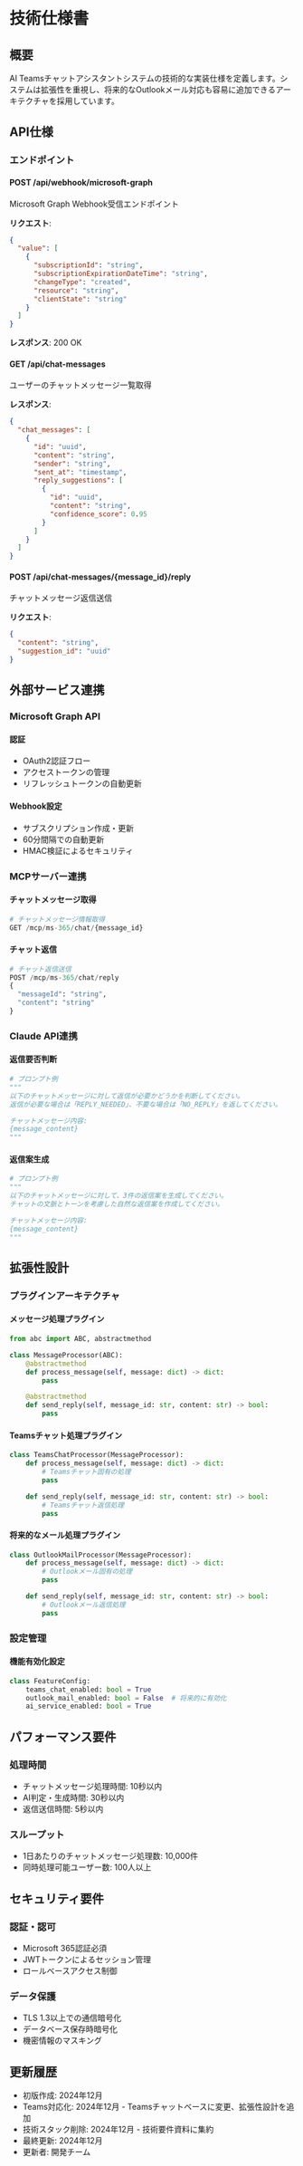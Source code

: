 # 技術仕様書

## 概要

AI Teamsチャットアシスタントシステムの技術的な実装仕様を定義します。システムは拡張性を重視し、将来的なOutlookメール対応も容易に追加できるアーキテクチャを採用しています。

## API仕様

### エンドポイント

#### POST /api/webhook/microsoft-graph
Microsoft Graph Webhook受信エンドポイント

**リクエスト**:
```json
{
  "value": [
    {
      "subscriptionId": "string",
      "subscriptionExpirationDateTime": "string",
      "changeType": "created",
      "resource": "string",
      "clientState": "string"
    }
  ]
}
```

**レスポンス**: 200 OK

#### GET /api/chat-messages
ユーザーのチャットメッセージ一覧取得

**レスポンス**:
```json
{
  "chat_messages": [
    {
      "id": "uuid",
      "content": "string",
      "sender": "string",
      "sent_at": "timestamp",
      "reply_suggestions": [
        {
          "id": "uuid",
          "content": "string",
          "confidence_score": 0.95
        }
      ]
    }
  ]
}
```

#### POST /api/chat-messages/{message_id}/reply
チャットメッセージ返信送信

**リクエスト**:
```json
{
  "content": "string",
  "suggestion_id": "uuid"
}
```

## 外部サービス連携

### Microsoft Graph API

#### 認証
- OAuth2認証フロー
- アクセストークンの管理
- リフレッシュトークンの自動更新

#### Webhook設定
- サブスクリプション作成・更新
- 60分間隔での自動更新
- HMAC検証によるセキュリティ

### MCPサーバー連携

#### チャットメッセージ取得
```python
# チャットメッセージ情報取得
GET /mcp/ms-365/chat/{message_id}
```

#### チャット返信
```python
# チャット返信送信
POST /mcp/ms-365/chat/reply
{
  "messageId": "string",
  "content": "string"
}
```

### Claude API連携

#### 返信要否判断
```python
# プロンプト例
"""
以下のチャットメッセージに対して返信が必要かどうかを判断してください。
返信が必要な場合は「REPLY_NEEDED」、不要な場合は「NO_REPLY」を返してください。

チャットメッセージ内容:
{message_content}
"""
```

#### 返信案生成
```python
# プロンプト例
"""
以下のチャットメッセージに対して、3件の返信案を生成してください。
チャットの文脈とトーンを考慮した自然な返信案を作成してください。

チャットメッセージ内容:
{message_content}
"""
```

## 拡張性設計

### プラグインアーキテクチャ

#### メッセージ処理プラグイン
```python
from abc import ABC, abstractmethod

class MessageProcessor(ABC):
    @abstractmethod
    def process_message(self, message: dict) -> dict:
        pass

    @abstractmethod
    def send_reply(self, message_id: str, content: str) -> bool:
        pass
```

#### Teamsチャット処理プラグイン
```python
class TeamsChatProcessor(MessageProcessor):
    def process_message(self, message: dict) -> dict:
        # Teamsチャット固有の処理
        pass

    def send_reply(self, message_id: str, content: str) -> bool:
        # Teamsチャット返信処理
        pass
```

#### 将来的なメール処理プラグイン
```python
class OutlookMailProcessor(MessageProcessor):
    def process_message(self, message: dict) -> dict:
        # Outlookメール固有の処理
        pass

    def send_reply(self, message_id: str, content: str) -> bool:
        # Outlookメール返信処理
        pass
```

### 設定管理

#### 機能有効化設定
```python
class FeatureConfig:
    teams_chat_enabled: bool = True
    outlook_mail_enabled: bool = False  # 将来的に有効化
    ai_service_enabled: bool = True
```

## パフォーマンス要件

### 処理時間
- チャットメッセージ処理時間: 10秒以内
- AI判定・生成時間: 30秒以内
- 返信送信時間: 5秒以内

### スループット
- 1日あたりのチャットメッセージ処理数: 10,000件
- 同時処理可能ユーザー数: 100人以上

## セキュリティ要件

### 認証・認可
- Microsoft 365認証必須
- JWTトークンによるセッション管理
- ロールベースアクセス制御

### データ保護
- TLS 1.3以上での通信暗号化
- データベース保存時暗号化
- 機密情報のマスキング

## 更新履歴

- 初版作成: 2024年12月
- Teams対応化: 2024年12月 - Teamsチャットベースに変更、拡張性設計を追加
- 技術スタック削除: 2024年12月 - 技術要件資料に集約
- 最終更新: 2024年12月
- 更新者: 開発チーム

